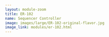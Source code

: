 ```yaml
---
layout: module-zoom
title: ER-102
name: Sequencer Controller
image: images/large/ER-102-original-flavor.jpg
image_link: modules/er-102.html
---
```


